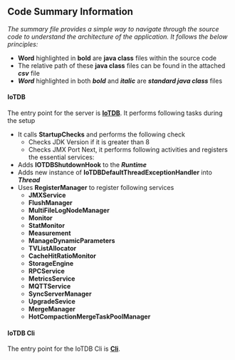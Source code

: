 ## Code Summary Information ##
_The summary file provides a simple way to navigate through the source code to understand the architecture of the application. It follows the below principles:_
* **Word** highlighted in **bold** are **java class** files within the source code
* The relative path of these **java class** files can be found in the attached _**csv**_ file
* _**Word**_ highlighted in both _**bold**_ and _**italic**_ are _**standard java class**_ files

#### IoTDB ####
The entry point for the server is **[IoTDB](https://github.com/apache/iotdb/tree/master/server/src/main/java/org/apache/iotdb/db/service/IoTDB.java)**. It performs following tasks during the setup
* It calls **StartupChecks** and performs the following check
  * Checks JDK Version if it is greater than 8
  * Checks JMX Port
Next, it performs following activities and registers the essential services:
* Adds **IOTDBShutdownHook** to the _**Runtime**_
* Adds new instance of **IoTDBDefaultThreadExceptionHandler** into _**Thread**_
* Uses **RegisterManager** to register following services
  * **JMXService**
  * **FlushManager**
  * **MultiFileLogNodeManager**
  * **Monitor**
  * **StatMonitor**
  * **Measurement**
  * **ManageDynamicParameters**
  * **TVListAllocator**
  * **CacheHitRatioMonitor**
  * **StorageEngine**
  * **RPCService**
  * **MetricsService**
  * **MQTTService**
  * **SyncServerManager**
  * **UpgradeSevice**
  * **MergeManager**
  * **HotCompactionMergeTaskPoolManager**

#### IoTDB Cli ####
The entry point for the IoTDB Cli is **[Cli](https://github.com/apache/iotdb/blob/master/cli/src/main/java/org/apache/iotdb/cli/Cli.java)**. 
